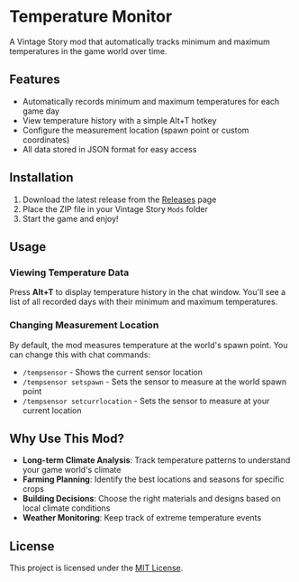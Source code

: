 # Temperature Monitor

A Vintage Story mod that automatically tracks minimum and maximum temperatures in the game world over time.

## Features

- Automatically records minimum and maximum temperatures for each game day
- View temperature history with a simple Alt+T hotkey
- Configure the measurement location (spawn point or custom coordinates)
- All data stored in JSON format for easy access

## Installation

1. Download the latest release from the [Releases](https://github.com/YourUsername/TemperatureMonitor/releases) page
2. Place the ZIP file in your Vintage Story `Mods` folder
3. Start the game and enjoy!

## Usage

### Viewing Temperature Data
Press **Alt+T** to display temperature history in the chat window. You'll see a list of all recorded days with their minimum and maximum temperatures.

### Changing Measurement Location
By default, the mod measures temperature at the world's spawn point. You can change this with chat commands:

- `/tempsensor` - Shows the current sensor location
- `/tempsensor setspawn` - Sets the sensor to measure at the world spawn point
- `/tempsensor setcurrlocation` - Sets the sensor to measure at your current location

## Why Use This Mod?

- **Long-term Climate Analysis**: Track temperature patterns to understand your game world's climate
- **Farming Planning**: Identify the best locations and seasons for specific crops
- **Building Decisions**: Choose the right materials and designs based on local climate conditions
- **Weather Monitoring**: Keep track of extreme temperature events

## License

This project is licensed under the [MIT License](LICENSE).